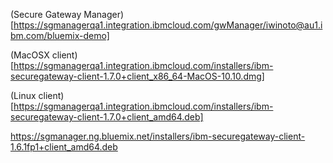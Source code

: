 (Secure Gateway Manager)[https://sgmanagerqa1.integration.ibmcloud.com/gwManager/iwinoto@au1.ibm.com/bluemix-demo]

(MacOSX client)[https://sgmanagerqa1.integration.ibmcloud.com/installers/ibm-securegateway-client-1.7.0+client_x86_64-MacOS-10.10.dmg]

(Linux client)[https://sgmanagerqa1.integration.ibmcloud.com/installers/ibm-securegateway-client-1.7.0+client_amd64.deb]

https://sgmanager.ng.bluemix.net/installers/ibm-securegateway-client-1.6.1fp1+client_amd64.deb
